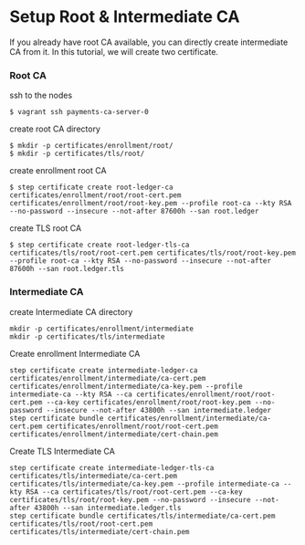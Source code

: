 # Setup Root & Intermediate CA
If you already have root CA available, you can directly create intermediate CA from it. In this tutorial, we will create two certificate.

### Root CA
ssh to the nodes
```shell
$ vagrant ssh payments-ca-server-0
```

create root CA directory
```shell
$ mkdir -p certificates/enrollment/root/
$ mkdir -p certificates/tls/root/
```

create enrollment root CA
```shell
$ step certificate create root-ledger-ca certificates/enrollment/root/root-cert.pem certificates/enrollment/root/root-key.pem --profile root-ca --kty RSA --no-password --insecure --not-after 87600h --san root.ledger
```

create TLS root CA
```shell
$ step certificate create root-ledger-tls-ca certificates/tls/root/root-cert.pem certificates/tls/root/root-key.pem --profile root-ca --kty RSA --no-password --insecure --not-after 87600h --san root.ledger.tls
```

### Intermediate CA
create Intermediate CA directory
```shell
mkdir -p certificates/enrollment/intermediate
mkdir -p certificates/tls/intermediate
```

Create enrollment Intermediate CA
```shell
step certificate create intermediate-ledger-ca certificates/enrollment/intermediate/ca-cert.pem certificates/enrollment/intermediate/ca-key.pem --profile intermediate-ca --kty RSA --ca certificates/enrollment/root/root-cert.pem --ca-key certificates/enrollment/root/root-key.pem --no-password --insecure --not-after 43800h --san intermediate.ledger
step certificate bundle certificates/enrollment/intermediate/ca-cert.pem certificates/enrollment/root/root-cert.pem certificates/enrollment/intermediate/cert-chain.pem
```

Create TLS Intermediate CA
```shell
step certificate create intermediate-ledger-tls-ca certificates/tls/intermediate/ca-cert.pem certificates/tls/intermediate/ca-key.pem --profile intermediate-ca --kty RSA --ca certificates/tls/root/root-cert.pem --ca-key certificates/tls/root/root-key.pem --no-password --insecure --not-after 43800h --san intermediate.ledger.tls
step certificate bundle certificates/tls/intermediate/ca-cert.pem certificates/tls/root/root-cert.pem certificates/tls/intermediate/cert-chain.pem
```
